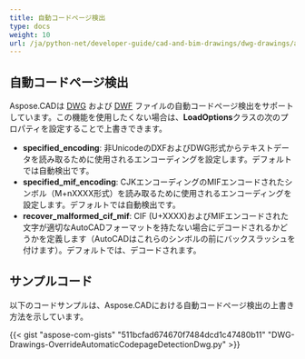 ```yaml
---
title: 自動コードページ検出
type: docs
weight: 10
url: /ja/python-net/developer-guide/cad-and-bim-drawings/dwg-drawings/auto-codepage-detection/
---
```


## **自動コードページ検出**

Aspose.CADは [DWG](https://docs.fileformat.com/cad/dwg/) および [DWF](https://docs.fileformat.com/cad/dwf/) ファイルの自動コードページ検出をサポートしています。この機能を使用したくない場合は、**LoadOptions**クラスの次のプロパティを設定することで上書きできます。

- **specified_encoding**: 非UnicodeのDXFおよびDWG形式からテキストデータを読み取るために使用されるエンコーディングを設定します。デフォルトでは自動検出です。
- **specified_mif_encoding**: CJKエンコーディングのMIFエンコードされたシンボル（M+nXXXX形式）を読み取るために使用されるエンコーディングを設定します。デフォルトでは自動検出です。
- **recover_malformed_cif_mif**: CIF (U+XXXX)およびMIFエンコードされた文字が適切なAutoCADフォーマットを持たない場合にデコードされるかどうかを定義します（AutoCADはこれらのシンボルの前にバックスラッシュを付けます）。デフォルトでは、デコードされます。

## サンプルコード

以下のコードサンプルは、Aspose.CADにおける自動コードページ検出の上書き方法を示しています。

{{< gist "aspose-com-gists" "511bcfad674670f7484dcd1c47480b11" "DWG-Drawings-OverrideAutomaticCodepageDetectionDwg.py" >}}
